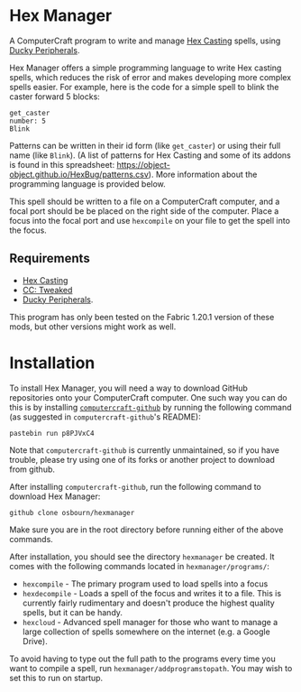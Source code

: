 # Hex Manager

A ComputerCraft program to write and manage
[Hex Casting](https://www.curseforge.com/minecraft/mc-mods/hexcasting)
spells, using
[Ducky Peripherals](https://www.curseforge.com/minecraft/mc-mods/ducky-periphs).

Hex Manager offers a simple programming language to write Hex casting spells, which reduces the risk
of error and makes developing more complex spells easier.
For example, here is the code for a simple spell to blink the caster forward 5 blocks:
```
get_caster
number: 5
Blink
```

Patterns can be written in their id form (like `get_caster`) or using their full name (like `Blink`).
(A list of patterns for Hex Casting and some of its addons is found in this spreadsheet:
https://object-object.github.io/HexBug/patterns.csv).
More information about the programming language is provided below.

This spell should be written to a file on a ComputerCraft computer, and a focal port should be
be placed on the right side of the computer. Place a focus into the focal port and use `hexcompile`
on your file to get the spell into the focus.

## Requirements

- [Hex Casting](https://www.curseforge.com/minecraft/mc-mods/hexcasting)
- [CC: Tweaked](https://www.curseforge.com/minecraft/mc-mods/cc-tweaked)
- [Ducky Peripherals](https://www.curseforge.com/minecraft/mc-mods/ducky-periphs).

This program has only been tested on the Fabric 1.20.1 version of these mods, but other versions
might work as well.

# Installation

To install Hex Manager, you will need a way to download GitHub repositories onto your ComputerCraft
computer. One such way you can do this is by installing
[`computercraft-github`](https://github.com/eric-wieser/computercraft-github)
by running the following command (as suggested in `computercraft-github`'s README):
```
pastebin run p8PJVxC4
```

Note that `computercraft-github` is currently unmaintained, so if you have trouble, please try using
one of its forks or another project to download from github.

After installing `computercraft-github`, run the following command to download Hex Manager:
```
github clone osbourn/hexmanager
```

Make sure you are in the root directory before running either of the above commands.

After installation, you should see the directory `hexmanager` be created. It comes with the
following commands located in `hexmanager/programs/`:
- `hexcompile` - The primary program used to load spells into a focus
- `hexdecompile` - Loads a spell of the focus and writes it to a file. This is currently fairly
rudimentary and doesn't produce the highest quality spells, but it can be handy.
- `hexcloud` - Advanced spell manager for those who want to manage a large collection of spells
somewhere on the internet (e.g. a Google Drive).

To avoid having to type out the full path to the programs every time you want to compile a spell,
run `hexmanager/addprogramstopath`. You may wish to set this to run on startup.
